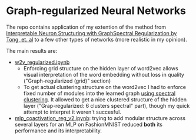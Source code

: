 # Graph-regularized Neural Networks

The repo contains application of my extention of the method from [Interpretable Neuron Structuring with GraphSpectral Regularization by Tong, et. al](https://arxiv.org/pdf/1810.00424.pdf)
to a few other types of networks (more realistic in my opinion).

The main results are:

- [w2v_regularized.ipynb](./w2v_regularized.ipynb)
  - Enforcing grid structure on the hidden layer of word2vec allows visual interpretation of the word embedding without loss in quality ("Graph-regularized (grid)" section)
  - To get actual clustering structure on the word2vec I had to enforce fixed number of modules into the learned graph [using spectral clustering](https://github.com/VPetukhov/GraphRegularizedNNs/blob/main/src/graph_regularization.py#L56). 
  It allowed to get a nice clustered structure of the hidden layer ("Grap-regularized: 6 clusters spectral" part), though my quick attempt to interpret it weren't succesful.
- [mlp_coactivation_reg_v2.ipynb](./mlp_coactivation_reg_v2.ipynb): trying to add modular structure across several layers for an MLP on FashionMNIST reduced **both** its performance and its interpretability.
